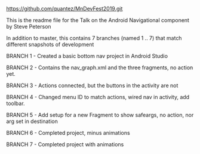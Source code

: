 https://github.com/quantez/MnDevFest2019.git

This is the readme file for the Talk on the Android Navigational component by Steve Peterson

In addition to master, this contains 7 branches (named 1 .. 7) that match different snapshots of development

BRANCH 1 - Created a basic bottom nav project in Android Studio

BRANCH 2 - Contains the nav_graph.xml and the three fragments, no action yet.

BRANCH 3 - Actions connected, but the buttons in the activity are not

BRANCH 4 - Changed menu ID to match actions, wired nav in activity, add toolbar.

BRANCH 5 - Add setup for a new Fragment to show safeargs, no action, nor arg set in destination

BRANCH 6 - Completed project, minus animations

BRANCH 7 - Completed project with animations